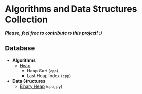 # Algorithms and Data Structures Collection

***Please, feel free to contribute to this project! :)***

## Database
- **Algorithms**
    - [Heap](/algorithms/heap/)
        - Heap Sort (`cpp`)
        - Last Heap Index (`cpp`)
- **Data Structures**
    - [Binary Heap](/data-structures/binary-heap/) (`cpp`, `py`)